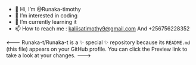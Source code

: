 - 👋 Hi, I’m @Runaka-timothy
- 👀 I’m interested in coding
- 🌱 I’m currently learning it
- 📫 How to reach me : kaliisatimothy9@gmail.com 
And +256756228352

<---
Runaka-t/Runaka-t is a ✨ special ✨ repository because its `README.md` (this file) appears on your GitHub profile.
You can click the Preview link to take a look at your changes.
--->
